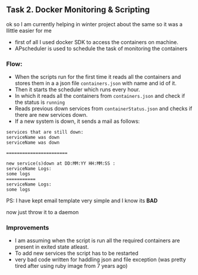 ## Task 2. Docker Monitoring & Scripting

ok so I am currently helping in winter project about the same so it was a llittle easier for me
- first of all I used docker SDK to access the containers on machine. 
- APscheduler is used to schedule the task of monitoring the containers

### Flow:

-  When the scripts run for the first time it reads all the containers and stores them in a a json file ```containers.json``` with name and id of it.
-  Then it starts the scheduler which runs every hour.
-  In which it reads all the containers from ```containers.json``` and check if the status is ```running```
-  Reads previous down services from ```containerStatus.json``` and checks if there are new services down.
-  If a new system is down, it sends a mail as follows:
```
services that are still down:
serviceName was down
serviceName was down

=======================

new service(s)down at DD:MM:YY HH:MM:SS :
serviceName Logs:
some logs
===========
serviceName Logs:
some logs

```

PS: I have kept email template very simple and I know its **BAD**

now just throw it to a daemon

### Improvements

- I am assuming when the script is run all the required containers are present in exited state atleast.
- To add new services the script has to be restarted
- very bad code written for haddling json and file exception 
 (was pretty tired after using ruby image from 7 years ago)
